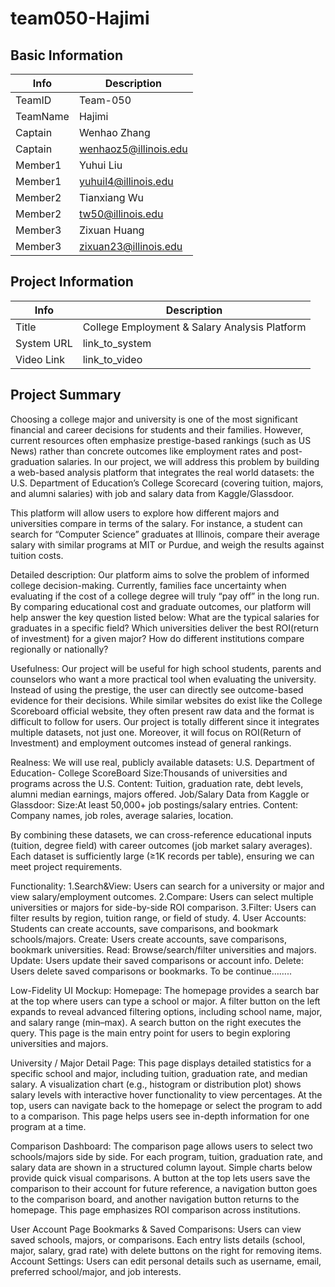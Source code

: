 # team050-Hajimi

## Basic Information

|   Info      |        Description     |
| ----------- | ---------------------- |
| TeamID      |        Team-050        |
| TeamName    |         Hajimi         |
| Captain     |       Wenhao Zhang     |
| Captain     |  wenhaoz5@illinois.edu |
| Member1     |        Yuhui Liu       |
| Member1     |   yuhuil4@illinois.edu |
| Member2     |     Tianxiang Wu       |
| Member2     |  tw50@illinois.edu     |
| Member3     |       Zixuan Huang     |
| Member3     | zixuan23@illinois.edu  |

## Project Information

|   Info      |        Description                                    |
| ----------- | ----------------------------------------------------- |
|  Title      |      College Employment & Salary Analysis Platform    |
| System URL  |      link_to_system                                   |
| Video Link  |      link_to_video                                    |

## Project Summary
Choosing a college major and university is one of the most significant financial and career decisions for students and their families. However, current resources often emphasize prestige-based rankings (such as US News) rather than concrete outcomes like employment rates and post-graduation salaries. In our project, we will address this problem by building a web-based analysis platform that integrates the real world datasets: the U.S. Department of Education’s College Scorecard (covering tuition, majors, and alumni salaries) with job and salary data from Kaggle/Glassdoor.

This platform will allow users to  explore how different majors and universities compare in terms of the salary. For instance, a student can search for “Computer Science” graduates at Illinois, compare their average salary with similar programs at MIT or Purdue, and weigh the results against tuition costs. 

Detailed description:
Our platform aims to solve the problem of informed college decision-making. Currently, families face uncertainty when evaluating if the cost of a college degree will truly “pay off” in the long run. By comparing educational cost and graduate outcomes, our platform will help answer the key question listed below:
What are the typical salaries for graduates in a specific field?
Which universities deliver the best ROI(return of investment) for a given major?
 How do different institutions compare regionally or nationally?

Usefulness:
Our project will be useful for high school students, parents and counselors who want a more practical tool when evaluating the university. Instead of using the prestige, the user can directly see outcome-based evidence for their decisions. While similar websites do exist like the College Scoreboard official website, they often present raw data and the format is difficult to follow for users. Our project is totally different since it integrates multiple datasets, not just one. Moreover, it will focus on ROI(Return of Investment) and employment outcomes instead of general rankings.

Realness:
We will use real, publicly available datasets:
U.S. Department of Education- College ScoreBoard
		Size:Thousands of universities and programs across the U.S.
		Content: Tuition, graduation rate, debt levels, alumni median earnings, majors offered.
Job/Salary Data from Kaggle or Glassdoor:
		Size:At least 50,000+ job postings/salary entries.
		Content: Company names, job roles, average salaries, location.

By combining these datasets, we can cross-reference educational inputs (tuition, degree field) with career outcomes (job market salary averages). Each dataset is sufficiently large (≥1K records per table), ensuring we can meet project requirements.

Functionality:
1.Search&View: Users can search for a university or major and view salary/employment outcomes.
	2.Compare: Users can select multiple universities or majors for side-by-side ROI comparison.
	3.Filter: Users can filter results by region, tuition range, or field of study.
	4. User Accounts: Students can create accounts, save comparisons, and bookmark schools/majors.
Create: Users create accounts, save comparisons, bookmark universities.
Read: Browse/search/filter universities and majors.
Update: Users update their saved comparisons or account info.
Delete: Users delete saved comparisons or bookmarks.
	To be continue……..

Low-Fidelity UI Mockup:
Homepage: The homepage provides a search bar at the top where users can type a school or major. A filter button on the left expands to reveal advanced filtering options, including school name, major, and salary range (min–max). A search button on the right executes the query. This page is the main entry point for users to begin exploring universities and majors.

University / Major Detail Page: This page displays detailed statistics for a specific school and major, including tuition, graduation rate, and median salary. A visualization chart (e.g., histogram or distribution plot) shows salary levels with interactive hover functionality to view percentages. At the top, users can navigate back to the homepage or select the program to add to a comparison. This page helps users see in-depth information for one program at a time.

Comparison Dashboard: The comparison page allows users to select two schools/majors side by side. For each program, tuition, graduation rate, and salary data are shown in a structured column layout. Simple charts below provide quick visual comparisons. A button at the top lets users save the comparison to their account for future reference, a navigation button goes to the comparison board, and another navigation button returns to the homepage. This page emphasizes ROI comparison across institutions.

User Account Page
Bookmarks & Saved Comparisons: Users can view saved schools, majors, or comparisons. Each entry lists details (school, major, salary, grad rate) with delete buttons on the right for removing items.
Account Settings: Users can edit personal details such as username, email, preferred school/major, and job interests.



